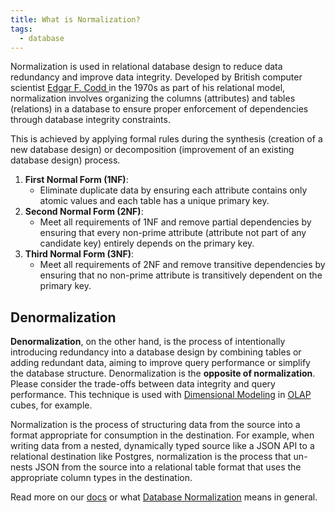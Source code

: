 ```yaml
---
title: What is Normalization?
tags:
  - database
---
```


Normalization is used in relational database design to reduce data redundancy and improve data integrity. Developed by British computer scientist [Edgar F. Codd ](https://en.wikipedia.org/wiki/Edgar_F._Codd) in the 1970s as part of his relational model, normalization involves organizing the columns (attributes) and tables (relations) in a database to ensure proper enforcement of dependencies through database integrity constraints. 

This is achieved by applying formal rules during the synthesis (creation of a new database design) or decomposition (improvement of an existing database design) process.

1.  **First Normal Form (1NF)**:
    - Eliminate duplicate data by ensuring each attribute contains only atomic values and each table has a unique primary key.
2.  **Second Normal Form (2NF)**:
    - Meet all requirements of 1NF and remove partial dependencies by ensuring that every non-prime attribute (attribute not part of any candidate key) entirely depends on the primary key.
3.  **Third Normal Form (3NF)**:
    - Meet all requirements of 2NF and remove transitive dependencies by ensuring that no non-prime attribute is transitively dependent on the primary key.

## Denormalization
**Denormalization**, on the other hand, is the process of intentionally introducing redundancy into a database design by combining tables or adding redundant data, aiming to improve query performance or simplify the database structure. Denormalization is the **opposite of normalization**. Please consider the trade-offs between data integrity and query performance. This technique is used with [Dimensional Modeling](term/dimensional%20modeling.md) in [OLAP](standardised/OLAP%20(online%20analytical%20processing).md) cubes, for example.



Normalization is the process of structuring data from the source into a format appropriate for consumption in the destination. For example, when writing data from a nested, dynamically typed source like a JSON API to a relational destination like Postgres, normalization is the process that un-nests JSON from the source into a relational table format that uses the appropriate column types in the destination.

Read more on our [docs](https://docs.airbyte.com/cloud/core-concepts#normalization) or what [Database Normalization](term/database%20normalization.md) means in general.
